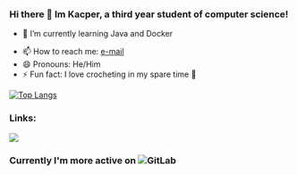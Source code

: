 ### Hi there 👋 Im Kacper, a third year student of computer science!

<!-- - 🔭 I’m currently working on ... -->
- 🌱 I’m currently learning Java and Docker
<!-- - 👯 I’m looking to collaborate on ... -->
<!-- - 🤔 I’m looking for help with ... -->
<!-- - 💬 Ask me about ... -->
- 📫 How to reach me: [e-mail](mailto:kacperkurz@protonmail.com)
- 😄 Pronouns: He/Him
- ⚡ Fun fact: I love crocheting in my spare time 🧶

[![Top Langs](https://github-readme-stats.vercel.app/api/top-langs/?username=KacperKurz&hide=jupyter%20notebook)](https://github.com/anuraghazra/github-readme-stats)

<!-- ### Technologies i'm using: -->
<!-- <img src="https://img.icons8.com/color/48/000000/c-plus-plus-logo.png"/><img src="https://img.icons8.com/color/48/000000/python.png"/><img src="https://img.icons8.com/color/48/000000/html-5--v1.png"/><img src="https://img.icons8.com/color/48/000000/css3.png"/><img src="https://img.icons8.com/color/48/000000/javascript.png"/><img src="https://img.icons8.com/plasticine/48/000000/react.png"/><img src="https://img.icons8.com/dusk/48/000000/scala.png"/><img src="https://img.icons8.com/color/48/000000/postgreesql.png"/><img src="https://img.icons8.com/color/48/000000/java-coffee-cup-logo.png"/><img src="https://img.icons8.com/color/48/000000/git.png"/><img src="https://img.icons8.com/color/48/000000/linux.png"/><img src="https://img.icons8.com/color/48/000000/mongodb.png"/><img src="https://img.icons8.com/color/48/000000/docker.png"/> -->

### Links:
<!-- <a href="kacperkurz.me"> -->
<!--     <img src="https://img.icons8.com/dusk/48/000000/domain.png"/> -->
<!-- <a/> -->
<a href ="https://www.linkedin.com/in/kacper-kurz-175707199/">
    <img src="https://img.icons8.com/fluent/48/000000/linkedin.png"/>
<a/>

### Currently I'm more active on ![GitLab](https://gitlab.com/KacperKurz)
